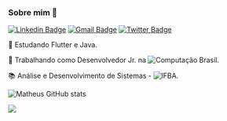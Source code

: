 ### Sobre mim :rocket:	


[![Linkedin Badge](https://img.shields.io/badge/linkedin-%230077B5.svg?&style=flat-square&logo=linkedin&logoColor=white)](https://www.linkedin.com/in/matheus8/) [![Gmail Badge](https://img.shields.io/badge/-Gmail-c14438?style=flat-square&logo=Gmail&logoColor=white&link=mailto:mr634580@gmail.com)](mailto:mr634580@gmail.com) [![Twitter Badge](https://img.shields.io/twitter/follow/mtrs8_?style=flat-square)](https://twitter.com/mtrs8_)

:construction: Estudando Flutter e Java.

:card_index: Trabalhando como Desenvolvedor Jr. na ![Computação Brasil](http://computacaobrasil.com.br/).

:books: Análise e Desenvolvimento de Sistemas - ![IFBA](https://portal.ifba.edu.br/salvador). 

![Matheus GitHub stats](https://github-readme-stats.vercel.app/api?username=mtrs8&show_icons=true&theme=radical) 

![](https://komarev.com/ghpvc/?username=mtrs8&color=006bed)





